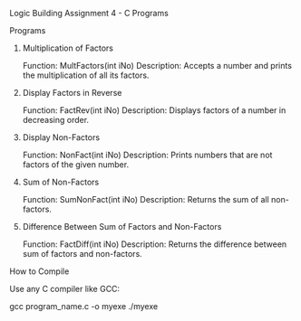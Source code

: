 Logic Building Assignment 4 - C Programs

Programs

1. Multiplication of Factors

   Function: MultFactors(int iNo)
   Description: Accepts a number and prints the multiplication of all its factors.

2. Display Factors in Reverse

   Function: FactRev(int iNo)
   Description: Displays factors of a number in decreasing order.

3. Display Non-Factors

   Function: NonFact(int iNo)
   Description: Prints numbers that are not factors of the given number.

4. Sum of Non-Factors

   Function: SumNonFact(int iNo)
   Description: Returns the sum of all non-factors.

5. Difference Between Sum of Factors and Non-Factors

   Function: FactDiff(int iNo)
   Description: Returns the difference between sum of factors and non-factors.

How to Compile

Use any C compiler like GCC:

gcc program_name.c -o myexe
./myexe
